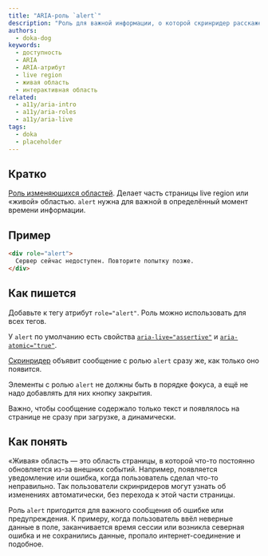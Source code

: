 ```yaml
---
title: "ARIA-роль `alert`"
description: "Роль для важной информации, о которой скринридер расскажет пользователю сразу же."
authors:
  - doka-dog
keywords:
  - доступность
  - ARIA
  - ARIA-атрибут
  - live region
  - живая область
  - интерактивная область
related:
  - a11y/aria-intro
  - a11y/aria-roles
  - a11y/aria-live
tags:
  - doka
  - placeholder
---
```


## Кратко

[Роль изменяющихся областей](/a11y/aria-roles/#roli-izmenyayushchihsya-oblastey). Делает часть страницы live region или «живой» областью. `alert` нужна для важной в определённый момент времени информации.

## Пример

```html
<div role="alert">
  Сервер сейчас недоступен. Повторите попытку позже.
</div>
```

## Как пишется

Добавьте к тегу атрибут `role="alert"`. Роль можно использовать для всех тегов.

У `alert` по умолчанию есть свойства [`aria-live="assertive"`](/a11y/aria-live/) и [`aria-atomic="true"`](/a11y/aria-atomic/).

[Скринридер](/a11y/screenreaders/) объявит сообщение с ролью `alert` сразу же, как только оно появится.

Элементы с ролью `alert` не должны быть в порядке фокуса, а ещё не надо добавлять для них кнопку закрытия.

Важно, чтобы сообщение содержало только текст и появлялось на странице не сразу при загрузке, а динамически.

## Как понять

«Живая» область — это область страницы, в которой что-то постоянно обновляется из-за внешних событий. Например, появляется уведомление или ошибка, когда пользователь сделал что-то неправильно. Так пользователи скринридеров могут узнать об изменениях автоматически, без перехода к этой части страницы.

Роль `alert` пригодится для важного сообщения об ошибке или предупреждения. К примеру, когда пользователь ввёл неверные данные в поле, заканчивается время сессии или возникла северная ошибка и не сохранились данные, пропало интернет-соединение и подобное.
